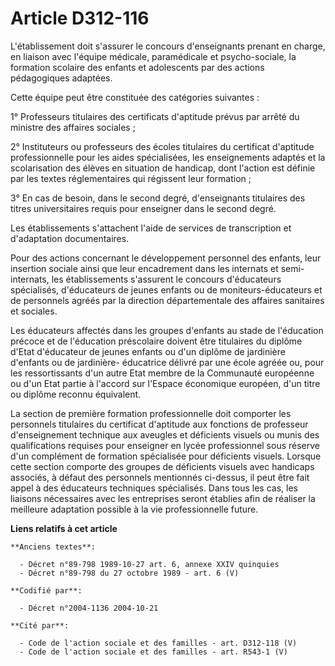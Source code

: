# Article D312-116

L'établissement doit s'assurer le concours d'enseignants prenant en charge, en liaison avec l'équipe médicale, paramédicale
et psycho-sociale, la formation scolaire des enfants et adolescents par des actions pédagogiques adaptées.

Cette équipe peut être constituée des catégories suivantes :

1° Professeurs titulaires des certificats d'aptitude prévus par arrêté du ministre des affaires sociales ;

2° Instituteurs ou professeurs des écoles titulaires du certificat d'aptitude professionnelle pour les aides spécialisées,
les enseignements adaptés et la scolarisation des élèves en situation de handicap, dont l'action est définie par les textes
réglementaires qui régissent leur formation ;

3° En cas de besoin, dans le second degré, d'enseignants titulaires des titres universitaires requis pour enseigner dans le
second degré.

Les établissements s'attachent l'aide de services de transcription et d'adaptation documentaires.

Pour des actions concernant le développement personnel des enfants, leur insertion sociale ainsi que leur encadrement dans
les internats et semi-internats, les établissements s'assurent le concours d'éducateurs spécialisés, d'éducateurs de jeunes
enfants ou de moniteurs-éducateurs et de personnels agréés par la direction départementale des affaires sanitaires et
sociales.

Les éducateurs affectés dans les groupes d'enfants au stade de l'éducation précoce et de l'éducation préscolaire doivent être
titulaires du diplôme d'Etat d'éducateur de jeunes enfants ou d'un diplôme de jardinière d'enfants ou de jardinière-
éducatrice délivré par une école agréée ou, pour les ressortissants d'un autre Etat membre de la Communauté européenne ou
d'un Etat partie à l'accord sur l'Espace économique européen, d'un titre ou diplôme reconnu équivalent.

La section de première formation professionnelle doit comporter les personnels titulaires du certificat d'aptitude aux
fonctions de professeur d'enseignement technique aux aveugles et déficients visuels ou munis des qualifications requises pour
enseigner en lycée professionnel sous réserve d'un complément de formation spécialisée pour déficients visuels. Lorsque cette
section comporte des groupes de déficients visuels avec handicaps associés, à défaut des personnels mentionnés ci-dessus, il
peut être fait appel à des éducateurs techniques spécialisés. Dans tous les cas, les liaisons nécessaires avec les
entreprises seront établies afin de réaliser la meilleure adaptation possible à la vie professionnelle future.

**Liens relatifs à cet article**

	**Anciens textes**:

	  - Décret n°89-798 1989-10-27 art. 6, annexe XXIV quinquies
	  - Décret n°89-798 du 27 octobre 1989 - art. 6 (V)

	**Codifié par**:

	  - Décret n°2004-1136 2004-10-21

	**Cité par**:

	  - Code de l'action sociale et des familles - art. D312-118 (V)
	  - Code de l'action sociale et des familles - art. R543-1 (V)
